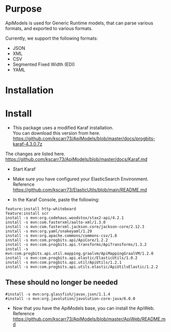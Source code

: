 # Purpose

ApiModels is used for Generic Runtime models, that can parse various formats, and exported to various formats.

Currently, we support the following formats:

* JSON
* XML
* CSV
* Segmented Fixed Width (EDI)
* YAML

# Installation

# Install

* This package uses a modified Karaf installation.  
You can download this version from here.  <https://github.com/kscarr73/ApiModels/blob/master/docs/progbits-karaf-4.3.0.7z>

The changes are listed here. <https://github.com/kscarr73/ApiModels/blob/master/docs/Karaf.md>

* Start Karaf
* Make sure you have configured your ElasticSearch Environment. Reference <https://github.com/kscarr73/ElasticUtils/blob/main/README.md>

* In the Karaf Console, paste the following:

```
feature:install http-whiteboard
feature:install scr
install -s mvn:org.codehaus.woodstox/stax2-api/4.2.1
install -s mvn:com.fasterxml/aalto-xml/1.3.0
install -s mvn:com.fasterxml.jackson.core/jackson-core/2.12.3
install -s mvn:org.yaml/snakeyaml/1.29
install -s mvn:org.apache.commons/commons-csv/1.8
install -s mvn:com.progbits.api/ApiCore/1.2.2
install -s mvn:com.progbits.api.transforms/ApiTransforms/1.3.2
install -s mvn:com.progbits.api.util.mapping.graalvm/ApiMappingGraalVM/1.2.0
install -s mvn:com.progbits.api.elastic/ElasticUtils/1.0.2
install -s mvn:com.progbits.api.util/ApiUtils/1.2.1
install -s mvn:com.progbits.api.utils.elastic/ApiUtilsElastic/1.2.2
```

## These should no longer be needed
```
#install -s mvn:org.glassfish/javax.json/1.1.4
#install -s mvn:org.javolution/javolution-core-java/6.0.0
```

* Now that you have the ApiModels base, you can install the ApiWeb.  Reference <https://github.com/kscarr73/ApiModels/blob/master/ApiWeb/README.md>